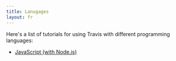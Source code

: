 ```yaml
---
title: Lanugages
layout: fr
---
```


Here's a list of tutorials for using Travis with different programming
languages:

* [JavaScript (with Node.js)](/user/languages/javascript-with-nodejs)

